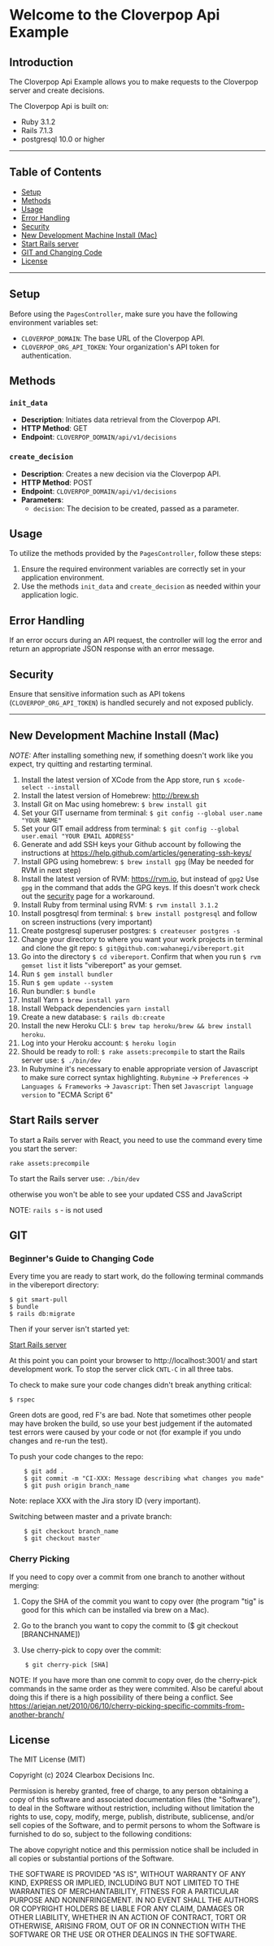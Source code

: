 # Welcome to the Cloverpop Api Example

## Introduction

The Cloverpop Api Example allows you to make requests to the Cloverpop server and create decisions.

The Cloverpop Api is built on:
- Ruby 3.1.2
- Rails 7.1.3
- postgresql 10.0 or higher

---

## Table of Contents
- [Setup](#setup)
- [Methods](#methods)
- [Usage](#usage)
- [Error Handling](#error-handling)
- [Security](#security)
- [New Development Machine Install (Mac)](#new-development-machine-install-mac)
- [Start Rails server](#start-rails-server)
- [GIT and Changing Code](#git)
- [License](#license)

---

## Setup
Before using the `PagesController`, make sure you have the following environment variables set:
- `CLOVERPOP_DOMAIN`: The base URL of the Cloverpop API.
- `CLOVERPOP_ORG_API_TOKEN`: Your organization's API token for authentication.

## Methods

### `init_data`
- **Description**: Initiates data retrieval from the Cloverpop API.
- **HTTP Method**: GET
- **Endpoint**: `CLOVERPOP_DOMAIN/api/v1/decisions`

### `create_decision`
- **Description**: Creates a new decision via the Cloverpop API.
- **HTTP Method**: POST
- **Endpoint**: `CLOVERPOP_DOMAIN/api/v1/decisions`
- **Parameters**:
    - `decision`: The decision to be created, passed as a parameter.

## Usage
To utilize the methods provided by the `PagesController`, follow these steps:
1. Ensure the required environment variables are correctly set in your application environment.
2. Use the methods `init_data` and `create_decision` as needed within your application logic.

## Error Handling
If an error occurs during an API request, the controller will log the error and return an appropriate JSON response with an error message.

## Security
Ensure that sensitive information such as API tokens (`CLOVERPOP_ORG_API_TOKEN`) is handled securely and not exposed publicly.

---

## New Development Machine Install (Mac)

*NOTE:* After installing something new, if something doesn't work like you expect, try quitting and restarting terminal.

1. Install the latest version of XCode from the App store, run `$ xcode-select --install`
2. Install the latest version of Homebrew: http://brew.sh
3. Install Git on Mac using homebrew: `$ brew install git`
4. Set your GIT username from terminal: `$ git config --global user.name "YOUR NAME"`
5. Set your GIT email address from terminal: `$ git config --global user.email "YOUR EMAIL ADDRESS"`
6. Generate and add SSH keys your Github account by following the instructions at https://help.github.com/articles/generating-ssh-keys/
7. Install GPG using homebrew: `$ brew install gpg` (May be needed for RVM in next step)
8. Install the latest version of RVM: https://rvm.io, but instead of `gpg2` Use `gpg` in the command that adds the GPG keys.  If this doesn't work check out the [security](http://rvm.io/rvm/security) page for a workaround.
9. Install Ruby from terminal using RVM: `$ rvm install 3.1.2`
10. Install posgtresql from terminal: `$ brew install postgresql` and follow on screen instructions (very important)
11. Create postgresql superuser postgres: `$ createuser postgres -s`
12. Change your directory to where you want your work projects in terminal and clone the git repo: `$ git@github.com:wahanegi/vibereport.git`
13. Go into the directory `$ cd vibereport`. Confirm that when you run `$ rvm gemset list` it lists "vibereport" as your gemset.
14. Run `$ gem install bundler`
15. Run `$ gem update --system`
16. Run bundler: `$ bundle`
17. Install Yarn `$ brew install yarn`
18. Install Webpack dependencies `yarn install`
19. Create a new database: `$ rails db:create`
20. Install the new Heroku CLI: `$ brew tap heroku/brew && brew install heroku`.
21. Log into your Heroku account: `$ heroku login`
22. Should be ready to roll: `$ rake assets:precompile` to start the Rails server use: `$ ./bin/dev`
23. In Rubymine it's necessary to enable appropriate version of Javascript to make sure correct syntax highlighting.
    `Rubymine` -> `Preferences` -> `Languages & Frameworks` -> `Javascript`: Then set `Javascript language version` to "ECMA Script 6"

## Start Rails server

To start a Rails server with React, you need to  use the command every time you start the server:

`rake assets:precompile`

To start the Rails server use: `./bin/dev`

otherwise you won't be able to see your updated CSS and JavaScript

NOTE: `rails s` - is not used

## GIT

### Beginner's Guide to Changing Code

Every time you are ready to start work, do the following terminal commands in the vibereport directory:

    $ git smart-pull
    $ bundle
    $ rails db:migrate
Then if your server isn't started yet:

[Start Rails server](#start-rails-server)


At this point you can point your browser to http://localhost:3001/ and start development work.
To stop the server click `CNTL-C` in all three tabs.

To check to make sure your code changes didn't break anything critical:

    $ rspec

Green dots are good, red F's are bad. Note that sometimes other people may have broken the build, so use your best judgement if the automated test errors were caused by your code or not (for example if you undo changes and re-run the test).

To push your code changes to the repo:

        $ git add .
        $ git commit -m "CI-XXX: Message describing what changes you made"
        $ git push origin branch_name

Note: replace XXX with the Jira story ID (very important).

Switching between master and a private branch:

        $ git checkout branch_name
        $ git checkout master

### Cherry Picking
If you need to copy over a commit from one branch to another without merging:

1. Copy the SHA of the commit you want to copy over (the program "tig" is good for this which can be installed via brew on a Mac).
2. Go to the branch you want to copy the commit to ($ git checkout [BRANCHNAME])
3. Use cherry-pick to copy over the commit:

        $ git cherry-pick [SHA]

NOTE: If you have more than one commit to copy over, do the cherry-pick commands in the same order as they were commited.
Also be careful about doing this if there is a high possibility of there being a conflict.
See https://ariejan.net/2010/06/10/cherry-picking-specific-commits-from-another-branch/

## License

The MIT License (MIT)

Copyright (c) 2024 Clearbox Decisions Inc.

Permission is hereby granted, free of charge, to any person obtaining a copy of this software and associated documentation files (the "Software"), to deal in the Software without restriction, including without limitation the rights to use, copy, modify, merge, publish, distribute, sublicense, and/or sell copies of the Software, and to permit persons to whom the Software is furnished to do so, subject to the following conditions:

The above copyright notice and this permission notice shall be included in all copies or substantial portions of the Software.

THE SOFTWARE IS PROVIDED "AS IS", WITHOUT WARRANTY OF ANY KIND, EXPRESS OR IMPLIED, INCLUDING BUT NOT LIMITED TO THE WARRANTIES OF MERCHANTABILITY, FITNESS FOR A PARTICULAR PURPOSE AND NONINFRINGEMENT. IN NO EVENT SHALL THE AUTHORS OR COPYRIGHT HOLDERS BE LIABLE FOR ANY CLAIM, DAMAGES OR OTHER LIABILITY, WHETHER IN AN ACTION OF CONTRACT, TORT OR OTHERWISE, ARISING FROM, OUT OF OR IN CONNECTION WITH THE SOFTWARE OR THE USE OR OTHER DEALINGS IN THE SOFTWARE.

